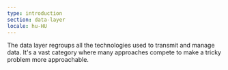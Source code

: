 ```yaml
---
type: introduction
section: data-layer
locale: hu-HU
---
```

 The data layer regroups all the technologies used to transmit and manage data. 
It's a vast category where many approaches compete to make a tricky problem more
approachable.